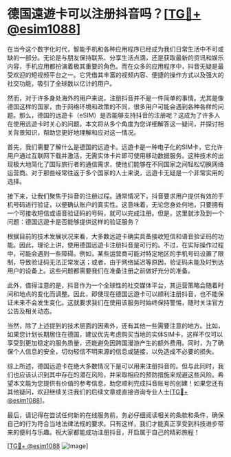 # 德国遠遊卡可以注册抖音吗？[[TG💪+ @esim1088](https://t.me/s/esim1088)]

在当今这个数字化时代，智能手机和各种应用程序已经成为我们日常生活中不可或缺的一部分。无论是与朋友保持联系、分享生活点滴，还是获取最新的资讯和娱乐内容，手机应用都扮演着极其重要的角色。而在众多的应用程序中，抖音无疑是最受欢迎的短视频平台之一。它凭借其丰富的视频内容、便捷的操作方式以及强大的社交功能，吸引了全球数以亿计的用户。

然而，对于许多身处海外的用户来说，注册抖音并不是一件简单的事情。尤其是像德国这样的国家，由于网络环境和政策的不同，很多用户可能会遇到各种各样的问题。那么，德国的远遊卡（eSIM）是否能够支持抖音的注册呢？这成为了许多人在使用远遊卡时关心的问题。本文将从多个角度为您详细解答这一疑问，并探讨相关背景知识，帮助您更好地理解和应对这一情况。

首先，我们需要了解什么是德国的远遊卡。远遊卡是一种电子化的SIM卡，它允许用户通过互联网下载并激活，无需实体卡片即可使用移动数据服务。这种技术的出现极大地简化了国际旅行者的通信需求，使他们能够在不同国家之间轻松切换网络运营商。对于那些经常往返于多个国家的人士来说，远遊卡无疑是一个非常实用的选择。

接下来，让我们聚焦于抖音的注册过程。通常情况下，抖音要求用户提供有效的手机号码进行验证，以便确认账户的真实性。这意味着，无论您身处何地，只要拥有一个可接收短信或语音验证码的号码，就可以完成注册。但是，这里就涉及到一个问题：德国远遊卡是否能够提供这样的验证服务？

根据目前的技术发展状况来看，大多数远遊卡确实具备接收短信和语音验证码的功能。因此，理论上讲，使用德国远遊卡注册抖音是可行的。不过，在实际操作过程中，可能会遇到一些障碍。例如，某些运营商可能对特定地区的手机号码设置了限制，导致验证码无法正常发送；或者，由于网络延迟等原因，验证码未能及时到达用户的设备上。这些问题都需要我们在准备注册之前做好充分的准备。

此外，值得注意的是，抖音作为一个全球性的社交媒体平台，其运营策略会随着时间和地点的变化而调整。因此，即使现在德国远遊卡可以顺利注册抖音，也不能保证未来不会发生变化。这就要求我们在使用该服务时始终保持警惕，随时关注官方公告及相关动态。

当然，除了上述提到的技术层面的因素外，还有其他一些需要注意的地方。比如，如果您计划长期居住在德国，建议优先考虑购买当地的实体SIM卡，这样不仅可以享受到更加稳定的服务质量，还能避免因跨国漫游产生的额外费用。同时，为了确保个人信息的安全，切勿轻信不明来源的信息或链接，以免造成不必要的损失。

综上所述，德国远遊卡在绝大多数情况下是可以用来注册抖音的。但与此同时，我们也应该认识到其中存在的潜在风险，并采取相应的预防措施来规避这些风险。希望本文能为您提供有价值的参考信息，助您顺利完成抖音账号的创建！如果您还有其他疑问，欢迎继续关注我们的后续文章或直接咨询专业人士[[TG💪+ @esim1088](https://t.me/s/esim1088)]。

最后，请记得在尝试任何新的在线服务前，务必仔细阅读相关的条款和条件，确保自己的行为符合当地法律法规的要求。只有这样，我们才能真正享受到科技进步带来的便利与乐趣。祝大家都能成功注册抖音，开启属于自己的精彩旅程！

[[TG💪+ @esim1088](https://t.me/s/esim1088) ![Image](https://i.postimg.cc/4NQfJmqS/Snipaste-2025-05-13-00-14-12.png)]